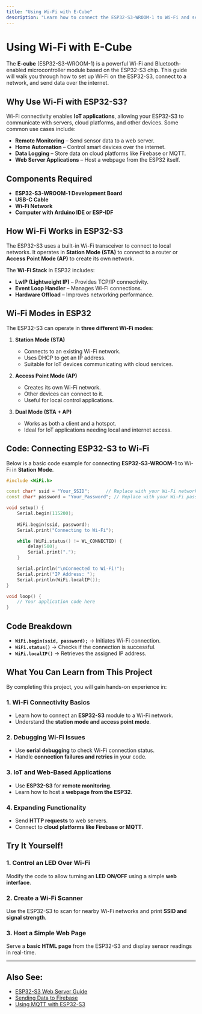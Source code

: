 ```yaml
---
title: "Using Wi-Fi with E-Cube"
description: "Learn how to connect the ESP32-S3-WROOM-1 to Wi-Fi and send data over the network."
---
```


# **Using Wi-Fi with E-Cube**

The **E-cube** (ESP32-S3-WROOM-1) is a powerful Wi-Fi and Bluetooth-enabled microcontroller module based on the ESP32-S3 chip. This guide will walk you through how to set up Wi-Fi on the ESP32-S3, connect to a network, and send data over the internet.

## **Why Use Wi-Fi with ESP32-S3?**
Wi-Fi connectivity enables **IoT applications**, allowing your ESP32-S3 to communicate with servers, cloud platforms, and other devices. Some common use cases include:
- **Remote Monitoring** – Send sensor data to a web server.
- **Home Automation** – Control smart devices over the internet.
- **Data Logging** – Store data on cloud platforms like Firebase or MQTT.
- **Web Server Applications** – Host a webpage from the ESP32 itself.

## **Components Required**
- **ESP32-S3-WROOM-1 Development Board**
- **USB-C Cable**
- **Wi-Fi Network**
- **Computer with Arduino IDE or ESP-IDF**

## **How Wi-Fi Works in ESP32-S3**
The ESP32-S3 uses a built-in Wi-Fi transceiver to connect to local networks. It operates in **Station Mode (STA)** to connect to a router or **Access Point Mode (AP)** to create its own network.

The **Wi-Fi Stack** in ESP32 includes:
- **LwIP (Lightweight IP)** – Provides TCP/IP connectivity.
- **Event Loop Handler** – Manages Wi-Fi connections.
- **Hardware Offload** – Improves networking performance.

## **Wi-Fi Modes in ESP32**
The ESP32-S3 can operate in **three different Wi-Fi modes**:
1. **Station Mode (STA)**
   - Connects to an existing Wi-Fi network.
   - Uses DHCP to get an IP address.
   - Suitable for IoT devices communicating with cloud services.

2. **Access Point Mode (AP)**
   - Creates its own Wi-Fi network.
   - Other devices can connect to it.
   - Useful for local control applications.

3. **Dual Mode (STA + AP)**
   - Works as both a client and a hotspot.
   - Ideal for IoT applications needing local and internet access.

## **Code: Connecting ESP32-S3 to Wi-Fi**
Below is a basic code example for connecting **ESP32-S3-WROOM-1** to Wi-Fi in **Station Mode**.

```cpp
#include <WiFi.h>

const char* ssid = "Your_SSID";      // Replace with your Wi-Fi network name
const char* password = "Your_Password"; // Replace with your Wi-Fi password

void setup() {
    Serial.begin(115200);
    
    WiFi.begin(ssid, password);
    Serial.print("Connecting to Wi-Fi");

    while (WiFi.status() != WL_CONNECTED) {
        delay(500);
        Serial.print(".");
    }

    Serial.println("\nConnected to Wi-Fi!");
    Serial.print("IP Address: ");
    Serial.println(WiFi.localIP());
}

void loop() {
    // Your application code here
}
```
## **Code Breakdown**
- **`WiFi.begin(ssid, password);`** → Initiates Wi-Fi connection.
- **`WiFi.status()`** → Checks if the connection is successful.
- **`WiFi.localIP()`** → Retrieves the assigned IP address.

## **What You Can Learn from This Project**
By completing this project, you will gain hands-on experience in:

### **1. Wi-Fi Connectivity Basics**
- Learn how to connect an **ESP32-S3** module to a Wi-Fi network.
- Understand the **station mode and access point mode**.

### **2. Debugging Wi-Fi Issues**
- Use **serial debugging** to check Wi-Fi connection status.
- Handle **connection failures and retries** in your code.

### **3. IoT and Web-Based Applications**
- Use **ESP32-S3** for **remote monitoring**.
- Learn how to host a **webpage from the ESP32**.

### **4. Expanding Functionality**
- Send **HTTP requests** to web servers.
- Connect to **cloud platforms like Firebase or MQTT**.

## **Try It Yourself!**
### **1. Control an LED Over Wi-Fi**
Modify the code to allow turning an **LED ON/OFF** using a simple **web interface**.

### **2. Create a Wi-Fi Scanner**
Use the ESP32-S3 to scan for nearby Wi-Fi networks and print **SSID and signal strength**.

### **3. Host a Simple Web Page**
Serve a **basic HTML page** from the ESP32-S3 and display sensor readings in real-time.

---
## **Also See:**
- [ESP32-S3 Web Server Guide](/en/iot/webserver.md)
- [Sending Data to Firebase](/en/iot/firebase.md)
- [Using MQTT with ESP32-S3](/en/iot/mqtt.md)

